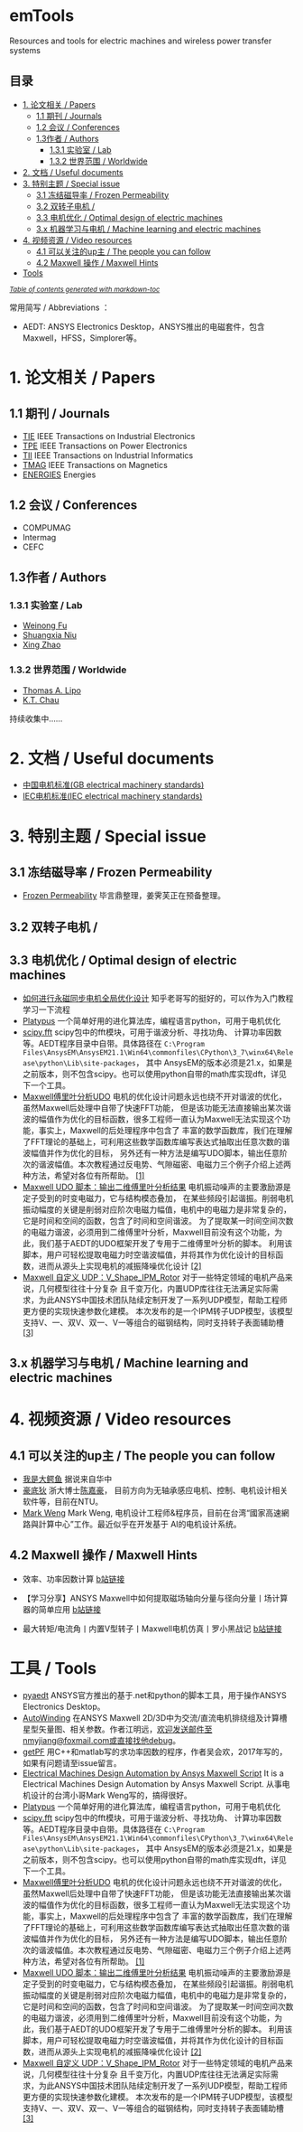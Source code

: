 # emTools

Resources and tools for electric machines and wireless power transfer systems
## 目录
- [1. 论文相关 / Papers](#1--------papers)
  * [1.1 期刊 / Journals](#11------journals)
  * [1.2 会议 / Conferences](#12------conferences)
  * [1.3作者 / Authors](#13-----authors)
    + [1.3.1 实验室 / Lab](#131-------lab)
    + [1.3.2 世界范围 / Worldwide](#132--------worldwide)
- [2. 文档 / Useful documents](#2------useful-documents)
- [3. 特别主题 / Special issue](#3--------special-issue)
  * [3.1 冻结磁导率 / Frozen Permeability](#31---------frozen-permeability)
  * [3.2 双转子电机 /](#32--------)
  * [3.3 电机优化 / Optimal design of electric machines](#33--------optimal-design-of-electric-machines)
  * [3.x 机器学习与电机 / Machine learning and electric machines](#3x-----------machine-learning-and-electric-machines)
- [4. 视频资源 / Video resources](#4--------video-resources)
  * [4.1 可以关注的up主 / The people you can follow](#41------up----the-people-you-can-follow)
  * [4.2 Maxwell 操作 / Maxwell Hints](#42-maxwell------maxwell-hints)
- [Tools](#tools)

<small><i><a href='http://ecotrust-canada.github.io/markdown-toc/'>Table of contents generated with markdown-toc</a></i></small>



常用简写 / Abbreviations ：
- AEDT: ANSYS Electronics Desktop，ANSYS推出的电磁套件，包含Maxwell，HFSS，Simplorer等。


# 1. 论文相关 / Papers

## 1.1 期刊 / Journals

- [TIE](http://www.ieee-ies.org/pubs/transactions-on-industrial-electronics) IEEE Transactions on Industrial Electronics
- [TPE](https://ieeexplore.ieee.org/xpl/RecentIssue.jsp?punumber=63) IEEE Transactions on Power Electronics
- [TII](http://www.ieee-ies.org/pubs/transactions-on-industrial-informatics) IEEE Transactions on Industrial Informatics
- [TMAG](https://ieeexplore.ieee.org/xpl/RecentIssue.jsp?punumber=20) IEEE Transactions on Magnetics
- [ENERGIES](https://www.mdpi.com/journal/energies) Energies

## 1.2 会议 / Conferences

- COMPUMAG
- Intermag
- CEFC

## 1.3作者 / Authors

### 1.3.1 实验室 / Lab

- [Weinong Fu](https://scholar.google.com/citations?user=itDH2QIAAAAJ&hl=zh-CN&oi=sra)
- [Shuangxia Niu](https://scholar.google.com/citations?user=lIH-GZIAAAAJ&hl=zh-CN&oi=ao)
- [Xing Zhao](https://scholar.google.com/citations?user=CvpxdLgAAAAJ&hl=zh-CN&oi=sra)

### 1.3.2 世界范围 / Worldwide

- [Thomas A. Lipo](https://scholar.google.com/citations?user=tqHzsE0AAAAJ&hl=zh-CN&oi=ao)
- [K.T. Chau](https://scholar.google.com/citations?user=5wptXfQAAAAJ&hl=zh-CN)

持续收集中……

# 2. 文档 / Useful documents

- [中国电机标准(GB electrical machinery standards)](http://www.msckobe.com/links/electrical_machinery/gb.htm)
- [IEC电机标准(IEC electrical machinery standards)](http://www.msckobe.com/links/electrical_machinery/iec.htm)

# 3. 特别主题 / Special issue

## 3.1 冻结磁导率 / Frozen Permeability

- [Frozen Permeability](docs/FrozenPermeability) 毕言鼎整理，姜霁芙正在预备整理。

## 3.2 双转子电机 / 

## 3.3 电机优化 / Optimal design of electric machines

- [如何进行永磁同步电机全局优化设计](https://zhuanlan.zhihu.com/p/43476298) 知乎老哥写的挺好的，可以作为入门教程学习一下流程
- [Platypus](https://github.com/Project-Platypus/Platypus) 一个简单好用的进化算法库，编程语言python，可用于电机优化
- [scipy.fft](https://docs.scipy.org/doc/scipy/reference/tutorial/fft.html) scipy包中的fft模块，可用于谐波分析、寻找功角、
计算功率因数等。AEDT程序目录中自带。具体路径在
```C:\Program Files\AnsysEM\AnsysEM21.1\Win64\commonfiles\CPython\3_7\winx64\Release\python\Lib\site-packages```， 其中
AnsysEM的版本必须是21.x，如果是之前版本，则不包含scipy。也可以使用python自带的math库实现dft，详见下一个工具。
- [Maxwell傅里叶分析UDO](docs/Maxwell_FFT_UDO)  电机的优化设计问题永远也绕不开对谐波的优化，虽然Maxwell后处理中自带了快速FFT功能，
但是该功能无法直接输出某次谐波的幅值作为优化的目标函数，很多工程师一直认为Maxwell无法实现这个功能，事实上，Maxwell的后处理程序中包含了
丰富的数学函数库，我们在理解了FFT理论的基础上，可利用这些数学函数库编写表达式抽取出任意次数的谐波幅值并作为优化的目标，
另外还有一种方法是编写UDO脚本，输出任意阶次的谐波幅值。本次教程通过反电势、气隙磁密、电磁力三个例子介绍上述两种方法，希望对各位有所帮助。
[[1]](https://mp.weixin.qq.com/s/2TduEvN2K7TRVHnyYjFl1w)
- [Maxwell UDO 脚本：输出二维傅里叶分析结果](docs/FFT2D)  电机振动噪声的主要激励源是定子受到的时变电磁力，它与结构模态叠加，
在某些频段引起谐振。削弱电机振动幅度的关键是削弱对应阶次电磁力幅值，电机中的电磁力是非常复杂的，它是时间和空间的函数，包含了时间和空间谐波。
为了提取某一时间空间次数的电磁力谐波，必须用到二维傅里叶分析，Maxwell目前没有这个功能，为此，我们基于AEDT的UDO框架开发了专用于二维傅里叶分析的脚本。
利用该脚本，用户可轻松提取电磁力时空谐波幅值，并将其作为优化设计的目标函数，进而从源头上实现电机的减振降噪优化设计
[[2]](https://mp.weixin.qq.com/s/v7qDxoEzgOW3OOCqA1tnmg)
- [Maxwell 自定义 UDP：V_Shape_IPM_Rotor](docs/CustomizedVShapeRotor_UDP) 对于一些特定领域的电机产品来说，几何模型往往十分复杂 
且千变万化，内置UDP库往往无法满足实际需求，为此ANSYS中国技术团队陆续定制开发了一系列UDP模型，帮助工程师更方便的实现快速参数化建模。
本次发布的是一个IPM转子UDP模型，该模型支持V、一、双V、双一、V一等组合的磁钢结构，同时支持转子表面辅助槽
[[3]](https://mp.weixin.qq.com/s/VoS69h_77vRAndxsIJejzQ)

## 3.x 机器学习与电机 / Machine learning and electric machines

# 4. 视频资源 / Video resources

## 4.1 可以关注的up主 / The people you can follow

- [我是大鳄鱼](https://space.bilibili.com/37260118) 据说来自华中
- [豪底狄](https://space.bilibili.com/7132537/dynamic) 浙大博士[陈嘉豪](https://horychen.github.io)，
目前方向为无轴承感应电机、控制、电机设计相关软件等，目前在NTU。
- [Mark Weng](https://mark-weng.com) Mark Weng, 电机设计工程师&程序员，目前在台湾“國家高速網路與計算中心”工作。最近似乎在开发基于
AI的电机设计系统。

## 4.2 Maxwell 操作 / Maxwell Hints

- 效率、功率因数计算
  [b站链接](https://www.bilibili.com/video/BV1MZ4y1F7dv)

- 【学习分享】ANSYS Maxwell中如何提取磁场轴向分量与径向分量丨场计算器的简单应用
  [b站链接](https://www.bilibili.com/video/BV1c5411e7Yr)

- 最大转矩/电流角丨内置V型转子丨Maxwell电机仿真丨罗小黑战记
  [b站链接](https://www.bilibili.com/video/BV1yA411g7oK)

# 工具 / Tools

- [pyaedt](https://github.com/pyansys/PyAEDT) ANSYS官方推出的基于.net和python的脚本工具，用于操作ANSYS Electronics Desktop。
- [AutoWinding](https://github.com/POLYU-EMLAB/AutoWinding) 在ANSYS Maxwell
  2D/3D中为交流/直流电机排绕组及计算槽星型矢量图、相关参数。作者江明远，欢迎发送邮件至nmyjiang@foxmail.com或直接找他debug。
- [getPF](https://github.com/POLYU-EMLAB/getPF) 用C++和matlab写的求功率因数的程序，作者吴会欢，2017年写的，如果有问题请至issue留言。
- [Electrical Machines Design Automation by Ansys Maxwell Script](https://github.com/MarkWengSTR/ansys-maxwell-EM-design-online)
  It is a Electrical Machines Design Automation by Ansys Maxwell Script. 从事电机设计的台湾小哥Mark Weng写的，搞得很好。
- [Platypus](https://github.com/Project-Platypus/Platypus) 一个简单好用的进化算法库，编程语言python，可用于电机优化
- [scipy.fft](https://docs.scipy.org/doc/scipy/reference/tutorial/fft.html) scipy包中的fft模块，可用于谐波分析、寻找功角、
计算功率因数等。AEDT程序目录中自带。具体路径在
```C:\Program Files\AnsysEM\AnsysEM21.1\Win64\commonfiles\CPython\3_7\winx64\Release\python\Lib\site-packages```， 其中
AnsysEM的版本必须是21.x，如果是之前版本，则不包含scipy。也可以使用python自带的math库实现dft，详见下一个工具。
- [Maxwell傅里叶分析UDO](docs/Maxwell_FFT_UDO)  电机的优化设计问题永远也绕不开对谐波的优化，虽然Maxwell后处理中自带了快速FFT功能，
但是该功能无法直接输出某次谐波的幅值作为优化的目标函数，很多工程师一直认为Maxwell无法实现这个功能，事实上，Maxwell的后处理程序中包含了
丰富的数学函数库，我们在理解了FFT理论的基础上，可利用这些数学函数库编写表达式抽取出任意次数的谐波幅值并作为优化的目标，
另外还有一种方法是编写UDO脚本，输出任意阶次的谐波幅值。本次教程通过反电势、气隙磁密、电磁力三个例子介绍上述两种方法，希望对各位有所帮助。
[[1]](https://mp.weixin.qq.com/s/2TduEvN2K7TRVHnyYjFl1w)
- [Maxwell UDO 脚本：输出二维傅里叶分析结果](docs/FFT2D)  电机振动噪声的主要激励源是定子受到的时变电磁力，它与结构模态叠加，
在某些频段引起谐振。削弱电机振动幅度的关键是削弱对应阶次电磁力幅值，电机中的电磁力是非常复杂的，它是时间和空间的函数，包含了时间和空间谐波。
为了提取某一时间空间次数的电磁力谐波，必须用到二维傅里叶分析，Maxwell目前没有这个功能，为此，我们基于AEDT的UDO框架开发了专用于二维傅里叶分析的脚本。
利用该脚本，用户可轻松提取电磁力时空谐波幅值，并将其作为优化设计的目标函数，进而从源头上实现电机的减振降噪优化设计
[[2]](https://mp.weixin.qq.com/s/v7qDxoEzgOW3OOCqA1tnmg)
- [Maxwell 自定义 UDP：V_Shape_IPM_Rotor](docs/CustomizedVShapeRotor_UDP) 对于一些特定领域的电机产品来说，几何模型往往十分复杂 
且千变万化，内置UDP库往往无法满足实际需求，为此ANSYS中国技术团队陆续定制开发了一系列UDP模型，帮助工程师更方便的实现快速参数化建模。
本次发布的是一个IPM转子UDP模型，该模型支持V、一、双V、双一、V一等组合的磁钢结构，同时支持转子表面辅助槽
[[3]](https://mp.weixin.qq.com/s/VoS69h_77vRAndxsIJejzQ)

